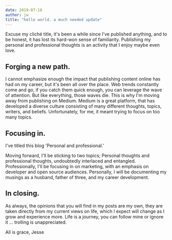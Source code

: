 ```yaml
---
date: 2019-07-18
author: jw
title: "hello world. a much needed update"
---
```

Excuse my cliché title, it's been a while since I've published anything, and to be honest, it has lost its hard-won sense of familiarity. Publishing my personal and professional thoughts is an activity that I enjoy maybe even love. 

<h2>Forging a new path.</h2> 
I cannot emphasize enough the impact that publishing content online has had on my career, but it's been all over the place. Web trends constantly come and go, if you catch them quick enough, you can leverage the wave of attention. But like everything, those waves die. This is why I'm moving away from publishing on Medium. Medium is a great platform, that has developed a diverse culture consisting of many different thoughts, topics, writers, and beliefs. Unfortunately, for me, it meant trying to focus on too many topics. 

<h2>Focusing in.</h2>
I've titled this blog 'Personal and professional.' 

Moving forward, I'll be sticking to two topics; Personal thoughts and professional thoughts, undoubtedly interlaced and entangled. Professionally, I'll be focusing in on marketing, with an emphasis on developer and open source audiences. Personally, I will be documenting my musings as a husband, father of three, and my career development. 

<h2>In closing.</h2>
As always, the opinions that you will find in my posts are my own, they are taken directly from my current views on life, which I expect will change as I grow and experience more. Life is a journey, you can follow mine or ignore it ... trolling is unappreciated.

All is grace,
Jesse

